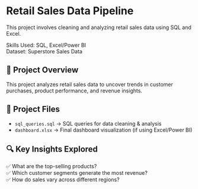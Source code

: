 # Retail Sales Data Pipeline  
This project involves cleaning and analyzing retail sales data using SQL and Excel.

Skills Used: SQL, Excel/Power BI  
Dataset: Superstore Sales Data  

## 📌 Project Overview  
This project analyzes retail sales data to uncover trends in customer purchases, product performance, and revenue insights.  

## 📂 Project Files  
- `sql_queries.sql` → SQL queries for data cleaning & analysis  
- `dashboard.xlsx` → Final dashboard visualization (if using Excel/Power BI)  

## 🔍 Key Insights Explored  
✅ What are the top-selling products?  
✅ Which customer segments generate the most revenue?  
✅ How do sales vary across different regions?  

